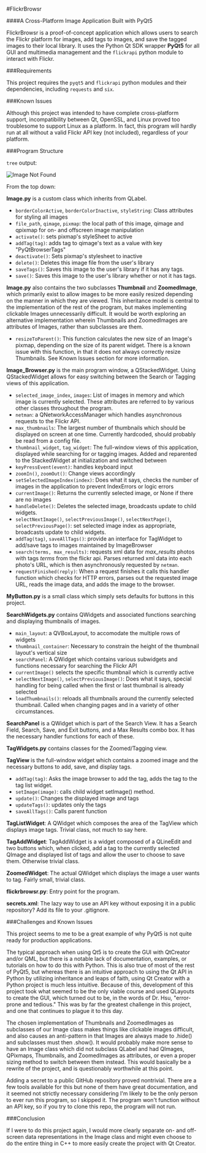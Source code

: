 #FlickrBrowsr

####A Cross-Platform Image Application Built with PyQt5

FlickrBrowsr is a proof-of-concept application which allows users to search the Flickr platform for images, add tags to images, and save the tagged images to their local library. It uses the Python Qt SDK wrapper **PyQt5** for all GUI and multimedia management and the `flickrapi` python module to interact with Flickr.

###Requirements

This project requires the `pyqt5` and `flickrapi` python modules and their dependencies, including `requests` and `six`. 

###Known Issues

Although this project was intended to have complete cross-platform support, incompatibility between Qt, OpenSSL, and Linux proved too troublesome to support Linux as a platform. In fact, this program will hardly run at all without a valid Flickr API key (not included), regardless of your platform. 

###Program Structure

`tree` output:

![Image Not Found](./assets/flickrBrowsrTree.png "Project Directory Tree")

From the top down:

**Image.py** is a custom class which inherits from QLabel.

* `borderColorActive`, `borderColorInactive`, `styleString`: Class attributes for styling all images
* `file_path`, `qimage`, `pixmap`: the local path of this image, qimage and qpixmap for on- and offscreen image manipulation
* `activate()`: sets pixmap's styleSheet to active
* `addTag(tag)`: adds tag to qimage's text as a value with key "PyQtBrowserTags"
* `deactivate()`: Sets pixmap's stylesheet to inactive
* `delete()`: Deletes this image file from the user's library
* `saveTags()`: Saves this image to the user's library if it has any tags. 
* `save()`:  Saves this image to the user's library whether or not it has tags. 

**Image.py** also contains the two subclasses **Thumbnail** and **ZoomedImage**, which primarily exist to allow images to be more easily resized depending on the manner in which they are viewed. This inheritance model is central to the implementation of the rest of the program, but makes implementing clickable Images unnecessarily difficult. It would be worth exploring an alternative implementation wherein Thumbnails and ZoomedImages are attributes of Images, rather than subclasses are them. 

* `resizeToParent()`: This function calculates the new size of an Image's pixmap, depending on the size of its parent widget. There is a known issue with this function, in that it does not always correctly resize Thumbnails. See Known Issues section for more information.  

**Image_Browser.py** is the main program window, a QStackedWidget. Using QStackedWidget allows for easy switching between the Search or Tagging views of this application. 

* `selected_image_index`, `images`: List of images in memory and which image is currently selected. These attributes are referred to by various other classes throughout the program. 
* `netman`: a QNetworkAccessManager which handles asynchronous requests to the Flickr API. 
* `max_thumbnails`: The largest number of thumbnails which should be displayed on screen at one time. Currently hardcoded, should probably be read from a config file. 
* `thumbnail_widget`, `tag_widget`: The full-window views of this application, displayed while searching for or tagging images. Added and reparented to the StackedWidget at initialization and switched between
* `keyPressEvent(event)`: handles keyboard input
* `zoomIn()`, `zoomOut()`: Change views accordingly
* `setSelectedImageIndex(index)`: Does what it says, checks the number of images in the application to prevent IndexErrors or logic errors
* `currentImage()`: Returns the currently selected image, or None if there are no images
* `handleDelete()`: Deletes the selected image, broadcasts update to child widgets. 
* `selectNextImage()`, `selectPreviousImage()`, `selectNextPage()`, `selectPreviousPage()`: set selected image index as appropriate, broadcasts update to child widgets. 
* `addTag(tag)`, `saveAllTags()`: provide an interface for TagWidget to add/save tags to images maintained by ImageBrowser
* `search(terms, max_results)`: requests xml data for *max_results* photos with tags *terms* from the flickr api. Parses returned xml data into each photo's URL, which is then asynchronously requested by `netman`. 
* `requestFinished(reply)`: When a request finishes it calls this handler function which checks for HTTP errors, parses out the requested image URL, reads the image data, and adds the image to the browser. 

**MyButton.py** is a small class which simply sets defaults for buttons in this project. 

**SearchWidgets.py** contains QWidgets and associated functions searching and displaying thumbnails of images. 

* `main_layout`: a QVBoxLayout, to accomodate the multiple rows of widgets
* `thumbnail_container`: Necessary to constrain the height of the thumbnail layout's vertical size
* `searchPanel`: A QWidget which contains various subwidgets and functions necessary for searching the Flickr API
* `currentImage()` selects the specific thumbnail which is currently active
* `selectNextImage()`, `selectPreviousImage()`: Does what it says, special handling for being called when the first or last thumbnail is already selected
* `loadThumbnails()`: reloads all thumbnails around the currently selected thumbnail. Called when changing pages and in a variety of other circumstances. 

**SearchPanel** is a QWidget which is part of the Search View. It has a Search Field, Search, Save, and Exit buttons, and a Max Results combo box. It has the necessary handler functions for each of these. 

**TagWidgets.py** contains classes for the Zoomed/Tagging view. 

**TagView** is the full-window widget which contains a zoomed image and the necessary buttons to add, save, and display tags. 

* `addTag(tag)`: Asks the image browser to add the tag, adds the tag to the tag list widget. 
* `setImage(image)`: calls child widget setImage() method.
* `update()`: Changes the displayed image and tags
* `updateTags()`: updates only the tags
* `saveAllTags()`: Calls parent function

**TagListWidget**: A QWidget which composes the area of the TagView which displays image tags. Trivial class, not much to say here. 

**TagAddWidget**:  TagAddWidget is a widget composed of a QLineEdit and two buttons which, when clicked, add a tag to the currently selected QImage and displayed list of tags and allow the user to choose to save them. Otherwise trivial class. 

**ZoomedWidget**: The actual QWidget which displays the image a user wants to tag. Fairly small, trivial class. 

**flickrbrowsr.py**: Entry point for the program. 

**secrets.xml**: The lazy way to use an API key without exposing it in a public repository? Add its file to your .gitignore. 



###Challenges and Known Issues

This project seems to me to be a great example of why PyQt5 is not quite ready for production applications. 

The typical approach when using Qt5 is to create the GUI with QtCreator and/or QML, but there is a notable lack of documentation, examples, or tutorials on how to do this with Python. This is also true of most of the rest of PyQt5, but whereas there is an intuitive approach to using the Qt API in Python by utilizing inheritance and leaps of faith, using Qt Creator with a Python project is much less intuitive. Because of this, development of this project took what seemed to be the only viable course and used QLayouts to create the GUI, which turned out to be, in the words of Dr. Hsu, "error-prone and tedious."  This was by far the greatest challenge in this project, and one that continues to plague it to this day. 

The chosen implementation of Thumbnails and ZoomedImages as subclasses of our Image class makes things like clickable images difficult, and also causes an anti-pattern in that Images are always made to .hide() and subclasses must then .show(). It would probably make more sense to have an Image class which did not subclass QLabel and had QImages, QPixmaps, Thumbnails, and ZoomedImages as attributes, or even a proper sizing method to switch between them instead. This would basically be a rewrite of the project, and is questionably worthwhile at this point. 

Adding a secret to a public GitHub repository proved nontrivial. There are a few tools available for this but none of them have great documentation, and it seemed not strictly necessary considering I'm likely to be the only person to ever run this program, so I skipped it. The program won't function without an API key, so if you try to clone this repo, the program will not run. 


###Conclusion

If I were to do this project again, I would more clearly separate on- and off-screen data representations in the Image class and might even choose to do the entire thing in C++ to more easily create the project with Qt Creator. 















